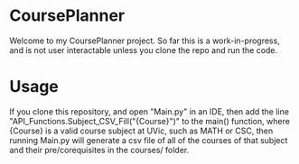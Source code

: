 # CoursePlanner
Welcome to my CoursePlanner project. So far this is a work-in-progress, and is not user interactable unless you clone the repo and run the code.

# Usage
If you clone this repository, and open "Main.py" in an IDE, then add the line "API_Functions.Subject_CSV_Fill("{Course}")" to the main() function, where {Course} is a valid course subject at UVic, such as MATH or CSC, then running Main.py will generate a csv file of all of the courses of that subject and their pre/corequisites in the courses/ folder.
